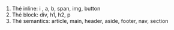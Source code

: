 1. Thẻ inline: i , a, b, span, img, button
2. Thẻ block: div, h1, h2, p
3. Thẻ semantics: article, main, header, aside, footer, nav, section
